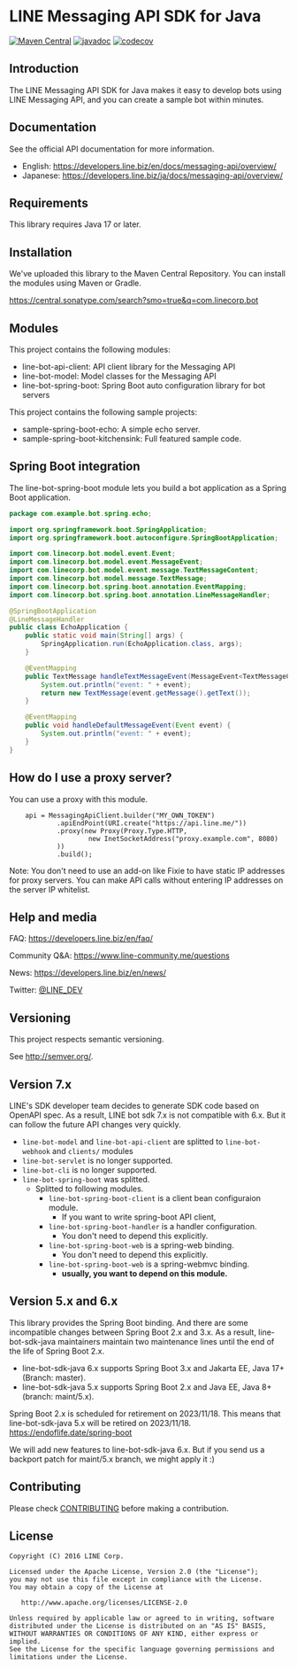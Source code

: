 # LINE Messaging API SDK for Java

[![Maven Central](https://maven-badges.herokuapp.com/maven-central/com.linecorp.bot/line-bot-parser/badge.svg)](https://maven-badges.herokuapp.com/maven-central/com.linecorp.bot/line-bot-parser)
[![javadoc](https://javadoc.io/badge2/com.linecorp.bot/line-bot-parser/javadoc.svg)](https://javadoc.io/doc/com.linecorp.bot/line-bot-parser)
[![codecov](https://codecov.io/gh/line/line-bot-sdk-java/branch/master/graph/badge.svg)](https://codecov.io/gh/line/line-bot-sdk-java)

## Introduction

The LINE Messaging API SDK for Java makes it easy to develop bots using LINE Messaging API, and you can create a sample
bot within minutes.

## Documentation

See the official API documentation for more information.

- English: https://developers.line.biz/en/docs/messaging-api/overview/
- Japanese: https://developers.line.biz/ja/docs/messaging-api/overview/

## Requirements

This library requires Java 17 or later.

## Installation

We've uploaded this library to the Maven Central Repository. You can install the modules using Maven or Gradle.

https://central.sonatype.com/search?smo=true&q=com.linecorp.bot

## Modules

This project contains the following modules:

* line-bot-api-client: API client library for the Messaging API
* line-bot-model: Model classes for the Messaging API
* line-bot-spring-boot: Spring Boot auto configuration library for bot servers

This project contains the following sample projects:

* sample-spring-boot-echo: A simple echo server.
* sample-spring-boot-kitchensink: Full featured sample code.

## Spring Boot integration

The line-bot-spring-boot module lets you build a bot application as a Spring Boot application.

```java
package com.example.bot.spring.echo;

import org.springframework.boot.SpringApplication;
import org.springframework.boot.autoconfigure.SpringBootApplication;

import com.linecorp.bot.model.event.Event;
import com.linecorp.bot.model.event.MessageEvent;
import com.linecorp.bot.model.event.message.TextMessageContent;
import com.linecorp.bot.model.message.TextMessage;
import com.linecorp.bot.spring.boot.annotation.EventMapping;
import com.linecorp.bot.spring.boot.annotation.LineMessageHandler;

@SpringBootApplication
@LineMessageHandler
public class EchoApplication {
    public static void main(String[] args) {
        SpringApplication.run(EchoApplication.class, args);
    }

    @EventMapping
    public TextMessage handleTextMessageEvent(MessageEvent<TextMessageContent> event) {
        System.out.println("event: " + event);
        return new TextMessage(event.getMessage().getText());
    }

    @EventMapping
    public void handleDefaultMessageEvent(Event event) {
        System.out.println("event: " + event);
    }
}
```

## How do I use a proxy server?

You can use a proxy with this module.

        api = MessagingApiClient.builder("MY_OWN_TOKEN")
                .apiEndPoint(URI.create("https://api.line.me/"))
                .proxy(new Proxy(Proxy.Type.HTTP,
                        new InetSocketAddress("proxy.example.com", 8080)
                ))
                .build();

Note: You don't need to use an add-on like Fixie to have static IP addresses for proxy servers. You can make API calls
without entering IP addresses on the server IP whitelist.

## Help and media

FAQ: https://developers.line.biz/en/faq/

Community Q&A: https://www.line-community.me/questions

News: https://developers.line.biz/en/news/

Twitter: [@LINE_DEV](https://twitter.com/LINE_DEV)

## Versioning

This project respects semantic versioning.

See http://semver.org/.

## Version 7.x

LINE's SDK developer team decides to generate SDK code based on OpenAPI spec.
As a result, LINE bot sdk 7.x is not compatible with 6.x. But it can follow the future API changes very quickly.

- `line-bot-model` and `line-bot-api-client` are splitted to `line-bot-webhook` and `clients/` modules
- `line-bot-servlet` is no longer supported.
- `line-bot-cli` is no longer supported.
- `line-bot-spring-boot` was splitted.
    - Splitted to following modules.
        - `line-bot-spring-boot-client` is a client bean configuraion module.
            - If you want to write spring-boot API client,
        - `line-bot-spring-boot-handler` is a handler configuration.
            - You don't need to depend this explicitly.
        - `line-bot-spring-boot-web` is a spring-web binding.
            - You don't need to depend this explicitly.
        - `line-bot-spring-boot-web` is a spring-webmvc binding.
            - **usually, you want to depend on this module.**

## Version 5.x and 6.x

This library provides the Spring Boot binding.
And there are some incompatible changes between Spring Boot 2.x and 3.x.
As a result, line-bot-sdk-java maintainers maintain two maintenance lines until the end of the life of Spring Boot 2.x.

- line-bot-sdk-java 6.x supports Spring Boot 3.x and Jakarta EE, Java 17+(Branch: master).
- line-bot-sdk-java 5.x supports Spring Boot 2.x and Java EE, Java 8+(branch: maint/5.x).

Spring Boot 2.x is scheduled for retirement on 2023/11/18. This means that line-bot-sdk-java 5.x will be retired on
2023/11/18.
https://endoflife.date/spring-boot

We will add new features to line-bot-sdk-java 6.x. But if you send us a backport patch for maint/5.x branch, we might
apply it :)

## Contributing

Please check [CONTRIBUTING](CONTRIBUTING.md) before making a contribution.

## License

    Copyright (C) 2016 LINE Corp.

    Licensed under the Apache License, Version 2.0 (the "License");
    you may not use this file except in compliance with the License.
    You may obtain a copy of the License at

       http://www.apache.org/licenses/LICENSE-2.0

    Unless required by applicable law or agreed to in writing, software
    distributed under the License is distributed on an "AS IS" BASIS,
    WITHOUT WARRANTIES OR CONDITIONS OF ANY KIND, either express or implied.
    See the License for the specific language governing permissions and
    limitations under the License.
